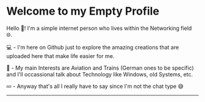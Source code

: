 # Welcome to my Empty Profile

Hello 🦊! I'm a simple internet person who lives within the Networking field 🌐.

💻 - I'm here on Github just to explore the amazing creations that are uploaded here that make life easier for me.

🚃 - My main Interests are Aviation and Trains (German ones to be specific) and I'll occassional talk about Technology like Windows, old Systems, etc.

💤 - Anyway that's all I really have to say since I'm not the chat type 😅

---



<!---
zahrd024/zahrd024 is a ✨ special ✨ repository because its `README.md` (this file) appears on your GitHub profile.
You can click the Preview link to take a look at your changes.
--->
